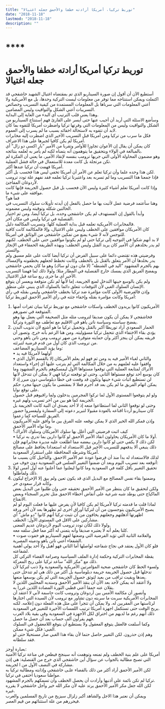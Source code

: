```yaml
---
title: "توريط تركيا، أمريكا أرادته خطفا والأحمق جعله اغتيالا"
date: "2018-11-18"
lastmod: "2018-11-18"
description: ""
---
```

# ****

# **توريط تركيا أمريكا أرادته خطفا والأحمق جعله اغتيالا**

أستطيع الآن أن أقول إن صورة السيناريو الذي تم بمقتضاه اغتيال الشهيد خاشقجي قد اكتملت ويمكن استنتاجه مما توفر من معلومات ليست التركية وحدها، بل مع الأمريكية ولا أعني المعلومات التي سرباها بل المعلومات المستمدة من كيفية التسريب وخصائص التسريبات أعني الشكل والتواقيت وليس المضامين.  
وهذا يعني قلب الترتيب أي البدء من الغاية إلى البداية.   
وسأضع الاسئلة التي أريد أن أجيب عنها حتى أيسر على القارئ فهم استنتاج السيناريو من الشكل والتواقيت وليس من المعلومات التي وفرتها تركيا واضطرت أمريكا للتفوه بما كان لابد أن تتفوه به لاستحالة اخفائه بسبب ما لم يسرب إلى العموم.  
فكل ما سرب من تركيا ومن أمريكا قبل التسريب الأخير الذي اضطرت إليه مخابرات أمريكا لم يكن كافيا لجبرها على هذا الاعتراف.   
كان يمكن أن يقال إن الأعوان تجاوزا للأوامر وتقربا من الأمير “بار اكسي دو زال” أي بالمبالغة في الولاء وبتحقيق ما يتوهمون أنه يتمناه لكنه لم يأمر به لعلمه بنتائجه.   
وهو مضمون المحاولة الأولى التي جربها ترومب بنفسه لإنقاذ الأمير، ما يعني أن الفكرة لم تكن مرتجلة بل كانت معدة للاستعمال في حالة فشل العملية.   
أمريكا فهمت أن تركيا عندها أكثر.  
لكن هذا وحده علما وأن تركيا تعلم عن الأمر أن أمريكا تخفي ليس هذا فحسب بل أكثر.   
فإذا جمعنا هذا التسريب وما لم تسربه بعد واعتبرنا تركيا تعلمه فقد نفهم علة تودد ترومب لأردوغان المفاجئ.   
وإذا كانت أمريكا تعلم أشياء كثيرة وليس الآن فحسب بل قبل حصول الجريمة فإنها كانت موافقه على شيء ما.  
فما هو؟   
وهنا سأعتمد فرضية عمل لأثبت بها ما حصل بالفعل إن أيدته تأويلات سلوك التسريب في الحالتين شكله وتوقيته وليس مضمونه.   
وأبدأ بالقول إن المستهدف لم يكن خاشقجي وحده، بل تركيا أيضا، ومن ثم اختيار القنصلية في تركيا وليس في مكان آخر.   
فالمخابرات الأمريكية تعلمه قبل بداية العملية كلها: وتسريب المكالمة دليل.   
كان الأمريكان موافقين على الخطف وليس على الاغتيال، وإلا فالمكالمة كانت كافية للتوجس لأنه لا شيء يمنع من تمكين خاشقجي من الوثائق في أمريكا.   
لا بد أنهم شكوا في التوجيه إلى تركيا حتى لو لم يكونوا موافقين حتى على الخطف. لكنهم لم يدر بخلدهم أن الأمير كان يريد القتل وليس الخطف: وبهذه الطريقة الحمقاء في الإنجاز والتستر.  
وفرضيتي هذه تقتضي دائما على سبيل الفرض أن تركيا أيضا كانت على علم مسبق ولم يدر بخلدها أن الأمر يتعلق بالقتل بل بالخطف وكانت تخطط لجعلهم يخطفونه والإمساك بهم بالجرم المشهود “اليد في الشنطة” (لا مان دون لو ساك) وهو ما كان يحمي خاشقجي ويفضح الفريق الذي يمسك خارج القنصلية في المطار مثلا: ولولا ذلك لما فهمنا التسريب الأخير أي ما جرى ربع ساعة قبل الاغتيال.  
ولم يكن بالوسع حينها التدخل لمنع الجريمة، إما لأنها لم تكن متوقعة ويعسر أن يتوقع الإنسان السلوك الغبي لأن التوقعات تتعلق دائما بالسلوك الذي ينبني على منطق.   
وإذن فالفرضية الأولى كانت مؤامرة ضد تركيا بخطف خاشقجي وليس بقتله في رأي أمريكا وكانت مؤامرة بقتله وإخفاء جثته في رأي الأمير الاحمق لتوريط تركيا:  
1. الأمريكيون كانوا يريدون الخطف واسكات خاشقجي مع توريط تركيا ببيان ثغرات أمنها المتوقعة في تصورهم.  
فخاشقجي لا يمكن أن يكون صديقا لترومب مثله مثل الصحيفة التي يعمل بها وهو يفضح سياسته وسياسة ناتن ياهو في الاقليم مع تعاطف مع الثورة وتركيا.  
2. الحمار السعودي أراد توريطا أكبر بالقتل وتحميل تركيا ما هو أشنع لأن تذويب البدن يؤدي بقاء الاختفاء الذي تتحمل تركيا مسؤوليته. ومن هنا الزعم بأنه خرج. وتصور أن فريقه يمكن أن ينجز أكثر وأن حمايته متوفرة من صهر ترومب ومن ناتن ياهو وحتى من ترومب الذي كان أول من قدم فرضية لتبرئته.  
وما يؤيد السيناريو المضاعف:   
• أولهما لأمريكا فيه يد   
• والثاني لغباء الأمير فيه يد ومن ثم فهو لم يعلم الأمريكان إلا بالقسم الأول الذي وافقوا عليه لعلمهم به من خلال المكالمة التي لم يترتب عليها أي إجراء واستعداد الأتراك لمتابعة العملية التي توقعوا مستواها الأول ليمسكوهم بالجرم المشهود وما كان بوسع أحد توقع مستواها الثاني. وحتى لو توقعته تركيا فهي لا يمكن أن تتدخل لأنها لن تستطيع اثبات شيء حينها وتكون قد وقعت في خطأ دبلوماسي دون مبرر إذ لا يمكن اتهام الفريق ما لم يكن بعد قد أجرم فعلا لا بمقتضى ما يكون حينها مجرد حكم على توقع نوايا.  
ولو لم يتوقعوا المستوى الأول لما تركوا المجرمين يدخلون ولما راقبوهم قبل حصول الجريمة كما هو بين من آخر تسريب ولهم غيره.   
وحتى لو توقعوا الثاني لما استطاعوا منعه إذ لا أحد يصدق أن النية كانت الجريمة بل كان سيناريو أردنا اقناعه بالعودة مقبولا لتبرير دعوته إلى السفارة وليفسروا حضور الفريق للسياحة كما زعموا.   
وإذن فمكر الله الخير الذي لا يمكن توقعه علته الفرق بين ما وافق عليه الأمريكيون وما نواه الأمير الأحمق.  
كيف اثبت فرضيتي التي أعلل بها سلوك الأمريكان وسلوك الأتراك؟  
• أولا ما كان الأمريكان يحاولون انقاذ الأمير الأحمق لو كانوا دارين بما تدري به تركيا.   
لكن ذلك لا يكفي حتى لو كانوا دارين ببعضه مما اطلعت عليه مديرة مخابراتهم فإن ذلك ينبغي ألا يدفعهم للتسريب الأخير قبل الاستعداد له استعدادا يحافظ على مصالح أمريكا وشرطه المحافظة على استقرار السعودية.  
لذلك فالاستعداد له بدأ منذ أن فرضوا عودة عم الأمير الاحمق. والتأجيل كان بسبب ما أتوقعه بعد تسريب اليوم وبعد أن ضمنوا التغيير السلس في السعودية دون خوف من:  
1. تحقيق التغيير بأقل كلفة في السعودية وما كانوا ليعلنوا عما أعلنوا عنه أول أمس لولا ذلك ولماطلوا.  
2. وضمنوا بقاء نفس المصالح مع البديل الذي قد يكون تعين ولم يبق إلا الإخراج ليكون وكأنه قرار سعودي حر.   
ولكن لتحقيق ما كان ينتظر من الأمير الأحمق تحقيقه حتى وإن طلبوا من البديل بعض الماكياج حتى يوطد شبه شرعية على أنقاض أخطاء الاحمق مثل تحرير السجناء وبعض الانفتاح.  
لماذا قلت ما قدمته تركيا لأمريكا لم يكن كافيا لأن يفرض عليها ما فعلت اليوم لو لم يصبح الأمريكيون يتوجسون من أن لتركيا أوراق أخرى لم تظهرها بعد لأن آخر ورقة اظهرتها أذهلتهم وجعلتهم يخافون من أن تثبت تركيا أنهم كانوا “دو ماش” أي مشاركين على الاقل في المستوى الأول: الخطف.  
ولولا ذلك لكان تودد ترومب اليوم لأردوغان عديم المعنى.   
كلنا يعلم أنه لا يعتبره صديقا وأنه يتمنى له أكثر مما فعل سلفه معه.   
• والعلامة الثانية التي تؤيد الفرضية التي وضعتها لفهم السيناريو هو خفوت صوت الشفعاء أعني ناتن ياهو ودميته المصرية.   
فلو كان الأول يعتقد في نجاح شفاعته لواصلها أما الثاني فهو أهبل ولا أحد يولي أهمية لشفاعته.  
يقظة المخابرات التركية وحكمة إدارة الملف السياسية وصرامة القضاء التركي كل ذلك مع “مكر الله” ساعد تركيا على ربح المعركة.   
ولسوء الحظ كان خاشقجي ضحية المؤامرتين الأمريكية والسعودية ولا ذنب لتركيا لأن تدخلها قبل حصول الجريمة جريمة دبلوماسية بل أكثر من ذلك هي لم تتدخل حتى بعدها وبقيت تراقب من بعيد لتوثق حصول الجريمة التي لم يكن بوسعها منعها.  
ولا أعتقد أنه يمكن لأحد بعد الآن أن ينقذ الأمير الأحمق وسنديه المحليين اللذين لا يقلان عنه حمقا أعني قطبي الثورة المضادة اللذين غررا به.  
وأتصور أن مكالمة الأمس بين أردوغان وترومب كانت حاسمة لأني لا اعتقد أن المخابرات الأمريكية سربت ما سربته دون تشاور مع ترومب لأن السيدة التي اختارها لرئاستها من المقربين له. ولا يمكن أن تتجرأ على مثل هذه الفعلة دون إعلامه. لكنه يربح الوقت حتى تستكمل اجهزة أمريكا ترتيب اللمسات الأخيرة للتغيير في السعودية.  
ذلك أنهم رغم ما لديهم من اختراق لكل الأجهزة في السعودية وفي بقية بلاد العرب فهم يقرأون ألف حساب بعد أن حصل ما حصل.   
وكما أسلفت فالعقل يتوقع المعقول ولا يستطيع أن يتوقع اللامعقول في السلوك الغبي: فكل شيء ممكن.   
وهم إذن حذرون. لكن التغيير حاصل حتما لأن بقاء هذا الغبي صار مستحيلا حتى لو فقد سلطانه.

بعبارة أوجز:   
أمريكا على علم بنية الخطف ولم تمنعه وتوهمت أنه سينجح فيطعن في مناعة تركيا الأمنية التي تصبح مطالبة بالجواب عن سؤال أين خاشقجي الذي خرج من القنصلية: هي إذن مشاركة في النصف الأول من ا لجريمة.   
لكن الأمير الأحمق أراد أكثر من ذلك بالقضاء علـى خاشقجي وإذابته ومطالبة تركيا به مواطنا سعوديا اختفى في تركيا.  
تركيا لم تكن نائمة على أذنيها وأرادت أن يحصل الخطف وأن تسمكهم بالجرم المشهود.   
لكن الله جعل مكر الأمير الأحمق يرتد عليه لأن مكر الله خير وأجل خاشقجي لا يقرره غيره.   
ويمكن أن نعتبر هذا الاجل والشاهد أكبر زلزال سيزيح من تاريخ المسلمين والعرب فيحررهم من علة استثنائهم من قيم العصر.

###